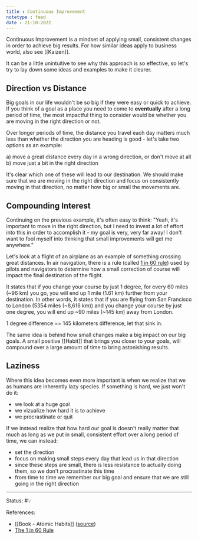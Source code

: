 ```yaml
---
title : Continuous Improvement
notetype : feed
date : 21-10-2022
---
```


Continuous Improvement is a mindset of applying small, consistent changes in order to achieve big results. For how similar ideas apply to business world, also see [[Kaizen]].

It can be a little unintuitive to see why this approach is so effective, so let's try to lay down some ideas and examples to make it clearer.


## Direction vs Distance

Big goals in our life wouldn't be so big if they were easy or quick to achieve. If you think of a goal as a place you need to come to **eventually** after a long period of time, the most impactful thing to consider would be whether you are moving in the right direction or not.

Over longer periods of time, the distance you travel each day matters much less than whether the direction you are heading is good - let's take two options as an example: 

a) move a great distance every day in a wrong direction, or don't move at all
b) move just a bit in the right direction

It's clear which one of these will lead to our destination. We should make sure that we are moving in the right direction and focus on consistently moving in that direction, no matter how big or small the movements are.

## Compounding Interest

Continuing on the previous example, it's often easy to think: "Yeah, it's important to move in the right direction, but I need to invest a lot of effort into this in order to accomplish it - my goal is very, very far away! I don't want to fool myself into thinking that small improvements will get me anywhere."

Let's look at a flight of an airplane as an example of something crossing great distances. In air navigation, there is a rule (called [1 in 60 rule](https://en.wikipedia.org/wiki/1_in_60_rule)) used by pilots and navigators to determine how a small correction of course will impact the final destination of the flight.

It states that if you change your course by just 1 degree, for every 60 miles (~96 km) you go, you will end up 1 mile (1.61 km) further from your destination. In other words, it states that if you are flying from San Francisco to London (5354 miles (~8,616 km)) and you change your course by just one degree, you will end up ~90 miles (~145 km) away from London.

1 degree difference == 145 kilometers difference, let that sink in.

The same idea is behind how small changes make a big impact on our big goals. A small positive [[Habit]] that brings you closer to your goals, will compound over a large amount of time to bring astonishing results.

## Laziness

Where this idea becomes even more important is when we realize that we as humans are inherently lazy species. If something is hard, we just won't do it:
- we look at a huge goal
- we vizualize how hard it is to achieve
- we procrastinate or quit

If we instead realize that how hard our goal is doesn't really matter that much as long as we put in small, consistent effort over a long period of time, we can instead:
- set the direction
- focus on making small steps every day that lead us in that direction
- since these steps are small, there is less resistance to actually doing them, so we don't procrastinate this time
- from time to time we remember our big goal and ensure that we are still going in the right direction





-----

Status: #💡 

References:
- [[Book - Atomic Habits]] ([source](https://www.amazon.com/gp/product/0735211299/ref=as_li_qf_asin_il_tl))
- [The 1 in 60 Rule](https://www.inc.com/jeff-haden/the-1-in-60-rule-how-remarkably-successful-people-stay-on-track-to-accomplish-their-biggest-goals.html)
